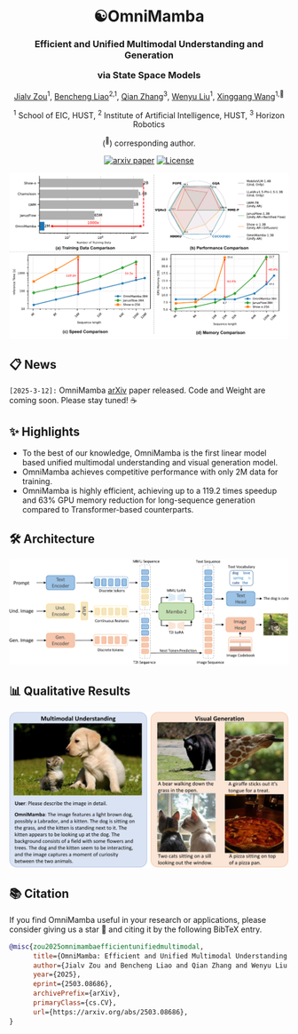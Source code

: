 <div align ="center">
<h1>☯OmniMamba </h1>
<h3>Efficient and Unified Multimodal Understanding and Generation 
  
via State Space Models</h3>

[Jialv Zou](https://github.com/Doctor-James)<sup>1</sup>, [Bencheng Liao](https://github.com/LegendBC)<sup>2,1</sup>, [Qian Zhang](https://scholar.google.com/citations?user=pCY-bikAAAAJ&hl=zh-CN)<sup>3</sup>, [Wenyu Liu](http://eic.hust.edu.cn/professor/liuwenyu/)<sup>1</sup>, [Xinggang Wang](https://xwcv.github.io/)<sup>1,📧</sup>

<sup>1</sup>  School of EIC, HUST, <sup>2</sup>  Institute of Artificial Intelligence, HUST,   <sup>3</sup> Horizon Robotics

(<sup>📧</sup>) corresponding author.


[![arxiv paper](https://img.shields.io/badge/arXiv-Paper-red)](https://arxiv.org/abs/2503.08686)
[![License](https://img.shields.io/badge/License-Apache%202.0-blue.svg)](https://opensource.org/licenses/Apache-2.0)

</div>

<div align="center">
<img src="./assets/teaser.png">
</div>

## 📋 News

`[2025-3-12]:` OmniMamba [arXiv](https://arxiv.org/abs/2503.08686) paper released. Code and Weight are coming soon. Please stay tuned! ☕️

## ✨ Highlights
* To the best of our knowledge, OmniMamba is the first linear model based unified multimodal understanding and visual generation model.
* OmniMamba achieves competitive performance with only 2M data for training.
* OmniMamba is highly efficient, achieving up to a 119.2 times speedup and 63\% GPU memory reduction for long-sequence generation compared to Transformer-based counterparts.

## 🛠️ Architecture

</div>

<div align="center">
<img src="./assets/arch.png">
</div>

## 📊 Qualitative Results


<div align="center">
<img src="./assets/vis.png">
</div>

## 📚 Citation
If you find OmniMamba useful in your research or applications, please consider giving us a star &#127775; and citing it by the following BibTeX entry.


```bibtex
@misc{zou2025omnimambaefficientunifiedmultimodal,
      title={OmniMamba: Efficient and Unified Multimodal Understanding and Generation via State Space Models}, 
      author={Jialv Zou and Bencheng Liao and Qian Zhang and Wenyu Liu and Xinggang Wang},
      year={2025},
      eprint={2503.08686},
      archivePrefix={arXiv},
      primaryClass={cs.CV},
      url={https://arxiv.org/abs/2503.08686}, 
}
```
